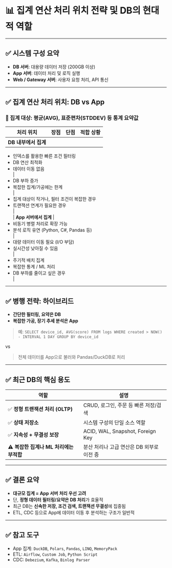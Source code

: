 # 📊 집계 연산 처리 위치 전략 및 DB의 현대적 역할

---

## ✅ 시스템 구성 요약

- **DB 서버**: 대용량 데이터 저장 (200GB 이상)
- **App 서버**: 데이터 처리 및 로직 실행
- **Web / Gateway 서버**: 사용자 요청 처리, API 통신

---

## ✅ 집계 연산 처리 위치: DB vs App

### 📌 집계 대상: 평균(AVG), 표준편차(STDDEV) 등 통계 요약값

| 처리 위치 | 장점 | 단점 | 적합 상황 |
|-----------|------|------|------------|
| **DB 내부에서 집계** |  
- 인덱스를 활용한 빠른 조건 필터링  
- DB 연산 최적화  
- 데이터 이동 없음  
|  
- DB 부하 증가  
- 복잡한 집계/가공에는 한계  
|  
- 집계 대상이 작거나, 필터 조건이 복잡한 경우  
- 트랜잭션 연계가 필요한 경우  
|  
| **App 서버에서 집계** |  
- 비동기 병렬 처리로 확장 가능  
- 분석 로직 유연 (Python, C#, Pandas 등)  
|  
- 대량 데이터 이동 필요 (I/O 부담)  
- 실시간성 낮아질 수 있음  
|  
- 주기적 배치 집계  
- 복잡한 통계 / ML 처리  
- DB 부하를 줄이고 싶은 경우  
|

---

## ✅ 병행 전략: 하이브리드

- **간단한 필터링, 요약은 DB**
- **복잡한 가공, 장기 추세 분석은 App**

> 예: `SELECT device_id, AVG(score) FROM logs WHERE created > NOW() - INTERVAL 1 DAY GROUP BY device_id`

vs

> 전체 데이터를 App으로 불러와 Pandas/DuckDB로 처리

---

## ✅ 최근 DB의 핵심 용도

| 역할 | 설명 |
|------|------|
| ✅ **정형 트랜잭션 처리 (OLTP)** | CRUD, 로그인, 주문 등 빠른 저장/검색 |
| ✅ **상태 저장소** | 시스템 구성의 단일 소스 역할 |
| ✅ **지속성 + 무결성 보장** | ACID, WAL, Snapshot, Foreign Key |
| ⚠️ **복잡한 집계나 ML 처리에는 부적합** | 분산 처리나 고급 연산은 DB 외부로 이전 중 |

---

## ✅ 결론 요약

- **대규모 집계 = App 서버 처리 우선 고려**
- 단, **정형 데이터 필터링/요약은 DB 처리**가 효율적
- 최근 DB는 **신속한 저장, 조건 검색, 트랜잭션 무결성**에 집중됨
- ETL, CDC 등으로 App에 데이터 이동 후 분석하는 구조가 일반적

---

## ✅ 참고 도구

- App 집계: `DuckDB`, `Polars`, `Pandas`, `LINQ`, `MemoryPack`
- ETL: `Airflow`, `Custom Job`, `Python Script`
- CDC: `Debezium`, `Kafka`, `Binlog Parser`

